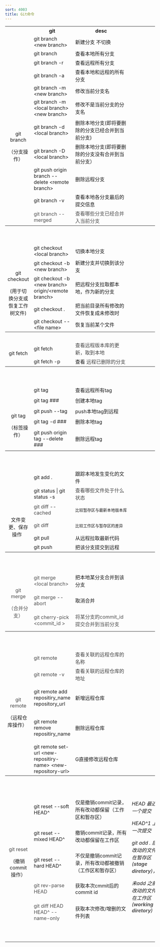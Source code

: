 ```yaml
---
sort: 4003
title: Git命令
---
```


<div class="table-wrap"><table class="relative-table wrapped confluenceTable" style="width: 97.2283%;" resolved=""><colgroup><col style="width: 17.0582%;"><col style="width: 32.2707%;"><col style="width: 31.5436%;"><col style="width: 19.1275%;"></colgroup><tbody><tr><th class="confluenceTh">&nbsp;</th><th class="confluenceTh">git</th><th colspan="1" class="confluenceTh">desc</th><th colspan="1" class="confluenceTh">&nbsp;</th></tr><tr><td style="text-align: center;" rowspan="11" class="confluenceTd"><p>&nbsp;</p><p>&nbsp;</p><p>&nbsp;</p><p>git branch</p><p>（分支操作）</p></td><td class="confluenceTd">git branch &lt;new branch&gt;</td><td colspan="1" class="confluenceTd">新建分支 不切换</td><td colspan="1" class="confluenceTd">&nbsp;</td></tr><tr><td colspan="1" class="confluenceTd"><span>git branch</span></td><td colspan="1" class="confluenceTd"><span>查看本地所有分支</span></td><td colspan="1" class="confluenceTd">&nbsp;</td></tr><tr><td class="confluenceTd">git branch -r</td><td colspan="1" class="confluenceTd">查看远程所有分支</td><td colspan="1" class="confluenceTd">&nbsp;</td></tr><tr><td class="confluenceTd">git branch -a</td><td colspan="1" class="confluenceTd">查看本地和远程的所有分支</td><td colspan="1" class="confluenceTd">&nbsp;</td></tr><tr><td colspan="1" class="confluenceTd">git branch -m &lt;new branch&gt;</td><td colspan="1" class="confluenceTd">修改当前分支名</td><td colspan="1" class="confluenceTd">&nbsp;</td></tr><tr><td colspan="1" class="confluenceTd">git branch -m &lt;local branch&gt; &lt;new branch&gt;</td><td colspan="1" class="confluenceTd">修改不是当前分支的分支名</td><td colspan="1" class="confluenceTd">&nbsp;</td></tr><tr><td colspan="1" class="confluenceTd">git branch -d &lt;local branch&gt;</td><td colspan="1" class="confluenceTd">删除本地分支(即将要删除的分支已经合并到当前分支)</td><td colspan="1" class="confluenceTd">&nbsp;</td></tr><tr><td colspan="1" class="confluenceTd">git branch -D &lt;local branch&gt;</td><td colspan="1" class="confluenceTd"><span>删除本地分支(即将要删除的分支没有合并到当前分支）</span></td><td colspan="1" class="confluenceTd">&nbsp;</td></tr><tr><td colspan="1" class="confluenceTd">git push origin branch --delete &lt;remote branch&gt;</td><td colspan="1" class="confluenceTd">删除远程分支</td><td colspan="1" class="confluenceTd">&nbsp;</td></tr><tr><td colspan="1" class="confluenceTd">git branch -v</td><td colspan="1" class="confluenceTd">查看本地各分支最后的提交信息</td><td colspan="1" class="confluenceTd">&nbsp;</td></tr><tr><td colspan="1" class="confluenceTd"><span style="color: rgb(79,79,79);">git branch --merged&nbsp;</span></td><td colspan="1" class="confluenceTd"><span style="color: rgb(79,79,79);">查看哪些分支已经合并入当前分支</span></td><td colspan="1" class="confluenceTd">&nbsp;</td></tr><tr><th style="text-align: center;" class="confluenceTh"><p>&nbsp;</p></th><th colspan="1" class="confluenceTh">&nbsp;</th><th colspan="1" class="confluenceTh">&nbsp;</th><th colspan="1" class="confluenceTh">&nbsp;</th></tr><tr><td rowspan="5" class="confluenceTd"><p style="text-align: center;">&nbsp;</p><p style="text-align: center;">git checkout</p><p style="text-align: center;">(用于切换分支或恢复工作树文件)</p></td><td colspan="1" class="confluenceTd"><span>git checkout &lt;local branch&gt;</span></td><td colspan="1" class="confluenceTd"><span>切换本地分支</span></td><td colspan="1" class="confluenceTd">&nbsp;</td></tr><tr><td colspan="1" class="confluenceTd">git checkout -b &lt;new branch&gt;</td><td colspan="1" class="confluenceTd">新建分支并切换到该分支</td><td colspan="1" class="confluenceTd">&nbsp;</td></tr><tr><td colspan="1" class="confluenceTd">git checkout -b &lt;new branch&gt; origin/&lt;remote branch&gt;</td><td colspan="1" class="confluenceTd">把远程分支拉取都本地，作为新的分支</td><td colspan="1" class="confluenceTd">&nbsp;</td></tr><tr><td colspan="1" class="confluenceTd">git checkout .</td><td colspan="1" class="confluenceTd">把当前目录所有修改的文件恢复成未修改时</td><td colspan="1" class="confluenceTd">&nbsp;</td></tr><tr><td colspan="1" class="confluenceTd">git checkout --&lt;file name&gt;</td><td colspan="1" class="confluenceTd">恢复当前某个文件</td><td colspan="1" class="confluenceTd">&nbsp;</td></tr><tr><th style="text-align: center;" class="confluenceTh">&nbsp;</th><th colspan="1" class="confluenceTh">&nbsp;</th><th colspan="1" class="confluenceTh">&nbsp;</th><th colspan="1" class="confluenceTh">&nbsp;</th></tr><tr><td style="text-align: center;" rowspan="2" class="confluenceTd"><p>git fetch</p></td><td colspan="1" class="confluenceTd"><span>git fetch</span></td><td colspan="1" class="confluenceTd"><span style="color: rgb(69,69,69);">查看远程版本库的更新，取到本地</span></td><td colspan="1" class="confluenceTd">&nbsp;</td></tr><tr><td colspan="1" class="confluenceTd"><span>git fetch -p </span></td><td colspan="1" class="confluenceTd">查看 <span style="color: rgb(69,69,69);">远程已删除的分支</span></td><td colspan="1" class="confluenceTd">&nbsp;</td></tr><tr><th style="text-align: center;" class="confluenceTh"><p>&nbsp;</p></th><th colspan="1" class="confluenceTh">&nbsp;</th><th colspan="1" class="confluenceTh">&nbsp;</th><th colspan="1" class="confluenceTh">&nbsp;</th></tr><tr><td rowspan="5" class="confluenceTd"><p style="text-align: center;">&nbsp;</p><p style="text-align: center;">&nbsp;</p><p style="text-align: center;">git tag</p><p style="text-align: center;">（标签操作）</p><span>&nbsp;</span></td><td colspan="1" class="confluenceTd"><span>git tag</span></td><td colspan="1" class="confluenceTd"><span>查看远程所有tag</span></td><td colspan="1" class="confluenceTd">&nbsp;</td></tr><tr><td colspan="1" class="confluenceTd"><span>git tag ###</span></td><td colspan="1" class="confluenceTd"><span>创建本地tag</span></td><td colspan="1" class="confluenceTd">&nbsp;</td></tr><tr><td colspan="1" class="confluenceTd">git push --tag</td><td colspan="1" class="confluenceTd">push本地tag到远程</td><td colspan="1" class="confluenceTd">&nbsp;</td></tr><tr><td colspan="1" class="confluenceTd">git tag -d ###</td><td colspan="1" class="confluenceTd">删除本地tag</td><td colspan="1" class="confluenceTd">&nbsp;</td></tr><tr><td colspan="1" class="confluenceTd">git push origin tag --delete ###</td><td colspan="1" class="confluenceTd">删除远程tag</td><td colspan="1" class="confluenceTd">&nbsp;</td></tr><tr><th style="text-align: center;" class="confluenceTh"><p>&nbsp;</p></th><th colspan="1" class="confluenceTh">&nbsp;</th><th colspan="1" class="confluenceTh">&nbsp;</th><th colspan="1" class="confluenceTh">&nbsp;</th></tr><tr><td style="text-align: center;" rowspan="6" class="confluenceTd"><p><span><br></span></p><p><span><br></span></p><p><span><br></span></p><p><span>文件变更、保存操作</span><span style="color: rgb(69,69,69);">&nbsp;</span><span style="color: rgb(69,69,69);">&nbsp;</span></p></td><td colspan="1" class="confluenceTd"><span>git add .</span></td><td colspan="1" class="confluenceTd"><span>跟踪本地发生变化的文件</span></td><td colspan="1" class="confluenceTd">&nbsp;</td></tr><tr><td colspan="1" class="confluenceTd">git status | <span>git status </span>-s</td><td colspan="1" class="confluenceTd"><span style="color: rgb(69,69,69);">查看哪些文件处于什么状态</span></td><td colspan="1" class="confluenceTd">&nbsp;</td></tr><tr><td colspan="1" class="confluenceTd"><span style="color: rgb(69,69,69);">git diff --cached</span></td><td colspan="1" class="confluenceTd"><pre>比较暂存区与最新本地版本库</pre></td><td colspan="1" class="confluenceTd">&nbsp;</td></tr><tr><td colspan="1" class="confluenceTd"><span style="color: rgb(69,69,69);">git diff</span></td><td colspan="1" class="confluenceTd"><pre>比较工作区与暂存区的差异</pre></td><td colspan="1" class="confluenceTd">&nbsp;</td></tr><tr><td colspan="1" class="confluenceTd">git pull</td><td colspan="1" class="confluenceTd">从远程拉取最新代码</td><td colspan="1" class="confluenceTd">&nbsp;</td></tr><tr><td colspan="1" class="confluenceTd">git push</td><td colspan="1" class="confluenceTd">把该分支提交到远程</td><td colspan="1" class="confluenceTd">&nbsp;</td></tr><tr><th style="text-align: center;" class="confluenceTh"><p>&nbsp;</p></th><th colspan="1" class="confluenceTh">&nbsp;</th><th colspan="1" class="confluenceTh">&nbsp;</th><th colspan="1" class="confluenceTh">&nbsp;</th></tr><tr><td rowspan="3" class="confluenceTd"><p style="text-align: center;"><span style="color: rgb(79,79,79);"><br></span></p><p style="text-align: center;"><span style="color: rgb(79,79,79);">git merge</span></p><p style="text-align: center;"><span style="color: rgb(79,79,79);">（合并分支）</span></p><span style="color: rgb(79,79,79);">&nbsp;</span><span style="color: rgb(79,79,79);">&nbsp;</span></td><td colspan="1" class="confluenceTd"><span style="color: rgb(79,79,79);">git merge &lt;local branch&gt;</span></td><td colspan="1" class="confluenceTd"><span>把本地某分支合并到该分支</span></td><td colspan="1" class="confluenceTd">&nbsp;</td></tr><tr><td colspan="1" class="confluenceTd"><span style="color: rgb(79,79,79);">git merge --abort</span></td><td colspan="1" class="confluenceTd">取消合并</td><td colspan="1" class="confluenceTd">&nbsp;</td></tr><tr><td colspan="1" class="confluenceTd"><span style="color: rgb(79,79,79);">git cherry-pick &lt;<span style="color: rgb(79,79,79);">commit_id&nbsp;</span>&gt;</span></td><td colspan="1" class="confluenceTd"><span style="color: rgb(79,79,79);">将某分支的commit_id提交合并到当前分支</span></td><td colspan="1" class="confluenceTd">&nbsp;</td></tr><tr><th style="text-align: center;" class="confluenceTh"><p>&nbsp;</p></th><th colspan="1" class="confluenceTh">&nbsp;</th><th colspan="1" class="confluenceTh">&nbsp;</th><th colspan="1" class="confluenceTh">&nbsp;</th></tr><tr><td rowspan="5" class="confluenceTd"><p style="text-align: center;"><span style="color: rgb(69,69,69);"><br></span></p><p style="text-align: center;"><span style="color: rgb(69,69,69);"><br></span></p><p style="text-align: center;"><span style="color: rgb(69,69,69);">git remote</span></p><span> （远程仓库操作）</span><span style="color: rgb(69,69,69);">&nbsp;</span><p class="p1">&nbsp;</p><p class="p1">&nbsp;</p></td><td colspan="1" class="confluenceTd"><span style="color: rgb(69,69,69);">git remote </span></td><td colspan="1" class="confluenceTd"><span style="color: rgb(69,69,69);">查看关联的远程仓库的名称</span></td><td colspan="1" class="confluenceTd">&nbsp;</td></tr><tr><td colspan="1" class="confluenceTd"><span style="color: rgb(69,69,69);">git remote -v</span></td><td colspan="1" class="confluenceTd"><span style="color: rgb(69,69,69);">查看<span style="color: rgb(69,69,69);">关联的远程仓库的地址</span></span></td><td colspan="1" class="confluenceTd">&nbsp;</td></tr><tr><td colspan="1" class="confluenceTd"><p class="p1"><span class="s1">git remote add repositiry_name repository_url</span>&nbsp;</p></td><td colspan="1" class="confluenceTd">新增远程仓库</td><td colspan="1" class="confluenceTd">&nbsp;</td></tr><tr><td colspan="1" class="confluenceTd"><p class="p1"><span class="s1">git remote remove repositiry_name</span></p></td><td colspan="1" class="confluenceTd">删除远程仓库</td><td colspan="1" class="confluenceTd">&nbsp;</td></tr><tr><td colspan="1" class="confluenceTd">git remote set-url &lt;new<span>-</span><span>repositiry-name</span>&gt; &lt;new-r<span>epository-</span>url&gt;</td><td colspan="1" class="confluenceTd">G直接修改远程仓库</td><td colspan="1" class="confluenceTd">&nbsp;</td></tr><tr><th class="confluenceTh"><p style="text-align: center;">&nbsp;</p></th><th colspan="1" class="confluenceTh">&nbsp;</th><th colspan="1" class="confluenceTh">&nbsp;</th><th class="confluenceTh"><p>&nbsp;</p></th></tr><tr><td rowspan="5" class="confluenceTd"><p style="text-align: center;"><span style="color: rgb(69,69,69);"><br></span></p><p style="text-align: center;"><span style="color: rgb(69,69,69);">git reset</span></p><p style="text-align: center;"><span style="color: rgb(69,69,69);">&nbsp;</span>(撤销commit操作）</p>&nbsp;&nbsp;</td><td colspan="1" class="confluenceTd"><span>git reset --soft HEAD^</span></td><td colspan="1" class="confluenceTd"><span>仅是撤销commit记录，所有改动都保留（工作区和暂存区）</span></td><td rowspan="5" class="confluenceTd"><p><em>HEAD 最近一个提交</em></p><p><em>HEAD^1 上一次提交</em></p><p><em>git add . 后 改动的文件在暂存区(<span style="color: rgb(77,77,77);"><strong>stage</strong> <em><strong><span style="color: rgb(77,77,77);">diretory</span></strong></em></span>)，</em></p><p><em>未add 之前 改动的文件在工作区(<strong><span style="color: rgb(77,77,77);">working diretory</span></strong>)</em></p>&nbsp;&nbsp;</td></tr><tr><td colspan="1" class="confluenceTd"><span>git reset <span>--mixed </span> HEAD^ </span></td><td colspan="1" class="confluenceTd">撤销<span>commit记录，所有改动都保留在工作区</span></td></tr><tr><td colspan="1" class="confluenceTd"><span>git reset <span>--hard </span> HEAD^</span></td><td colspan="1" class="confluenceTd">不仅是撤销commit记录，所有改动都被撤销<span>（工作区和暂存区）</span></td></tr><tr><td colspan="1" class="confluenceTd"><span style="color: rgb(77,77,77);">git rev-parse HEAD</span></td><td colspan="1" class="confluenceTd">获取本次cmmit后的commit id</td></tr><tr><td colspan="1" class="confluenceTd"><span style="color: rgb(77,77,77);">git diff HEAD HEAD^ --name-only</span></td><td colspan="1" class="confluenceTd">获取本次修改/增删的文件列表</td></tr><tr><td colspan="1" class="confluenceTd">&nbsp;</td><td colspan="1" class="confluenceTd">&nbsp;</td><td colspan="1" class="confluenceTd">&nbsp;</td><td colspan="1" class="confluenceTd">&nbsp;</td></tr><tr><td colspan="1" class="confluenceTd">&nbsp;</td><td colspan="1" class="confluenceTd">&nbsp;</td><td colspan="1" class="confluenceTd">&nbsp;</td><td colspan="1" class="confluenceTd">&nbsp;</td></tr></tbody></table></div>
